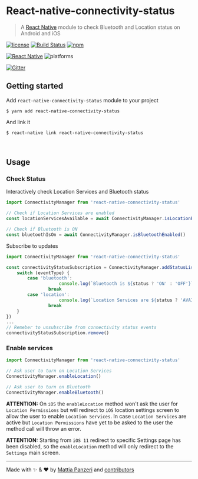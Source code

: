 
# React-native-connectivity-status
> A [React Native](https://facebook.github.io/react-native/) module to check Bluetooth and Location status on Android and iOS

[![license](https://img.shields.io/github/license/nearit/react-native-connectivity-status.svg)](https://github.com/nearit/react-native-connectivity-status/blob/master/LICENSE.md)
[![Build Status](https://travis-ci.org/nearit/react-native-connectivity-status.svg)](https://travis-ci.org/nearit/react-native-connectivity-status)
[![npm](https://img.shields.io/npm/v/react-native-connectivity-status.svg)](https://www.npmjs.com/package/react-native-connectivity-status)

[![React Native](https://img.shields.io/badge/RN-0.41.2+-green.svg)](https://facebook.github.io/react-native/)
![platforms](https://img.shields.io/badge/platforms-Android%20%7C%20iOS-brightgreen.svg)

[![Gitter](https://img.shields.io/gitter/room/nearit/Lobby.svg)](https://gitter.im/nearit/Lobby)

## Getting started

Add `react-native-connectivity-status` module to your project

`$ yarn add react-native-connectivity-status`

And link it

`$ react-native link react-native-connectivity-status`

<br/>

## Usage

### Check Status
Interactively check Location Services and Bluetooth status
```js
import ConnectivityManager from 'react-native-connectivity-status'

// Check if Location Services are enabled
const locationServicesAvailable = await ConnectivityManager.isLocationEnabled()

// Check if Bluetooth is ON
const bluetoothIsOn = await ConnectivityManager.isBluetoothEnabled()
```

Subscribe to updates
```js
import ConnectivityManager from 'react-native-connectivity-status'

const connectivityStatusSubscription = ConnectivityManager.addStatusListener(({ eventType, status }) => {
	switch (eventType) {
		case 'bluetooth':
					console.log(`Bluetooth is ${status ? 'ON' : 'OFF'}`)
				break
		case 'location':
					console.log(`Location Services are ${status ? 'AVAILABLE' : 'NOT available'}`)
				break
	}
})
...
// Remeber to unsubscribe from connectivity status events
connectivityStatusSubscription.remove()
```

### Enable services
```js
import ConnectivityManager from 'react-native-connectivity-status'

// Ask user to turn on Location Services
ConnectivityManager.enableLocation()

// Ask user to turn on Bluetooth
ConnectivityManager.enableBluetooth()
```

**ATTENTION:** On `iOS` the `enableLocation` method won't ask the user for `Location Permissions` but will redirect to
`iOS` location settings screen to allow the user to enable `Location Services`.
In case `Location Services` are active but `Location Permissions` have yet to be asked to the user the method call will throw an error.

**ATTENTION:** Starting from `iOS 11` redirect to specific Settings page has been disabled, so the `enableLocation` method will only redirect to the `Settings` main screen.

---
Made with :sparkles: & :heart: by [Mattia Panzeri](https://github.com/panz3r) and [contributors](https://github.com/nearit/react-native-connectivity-status/graphs/contributors)